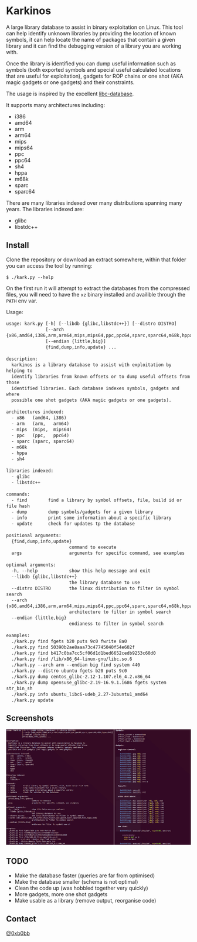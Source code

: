 Karkinos
==========

A large library database to assist in binary exploitation on Linux. This tool
can help identify unknown libraries by providing the location of known symbols,
it can help locate the name of packages that contain a given library and it can
find the debugging version of a library you are working with.

Once the library is identified you can dump useful information such as symbols
(both exported symbols and special useful calculated locations that are useful
for exploitation), gadgets for ROP chains or one shot (AKA magic gadgets or one
gadgets) and their constraints.

The usage is inspired by the excellent [libc-database](https://github.com/niklasb/libc-database).

It supports many architectures including:

* i386
* amd64
* arm
* arm64
* mips
* mips64
* ppc
* ppc64
* sh4
* hppa
* m68k
* sparc
* sparc64

There are many libraries indexed over many distributions spanning many years. The
libraries indexed are:

* glibc
* libstdc++

Install
-------

Clone the repository or download an extract somewhere, within that folder you can
access the tool by running:

	$ ./kark.py --help

On the first run it will attempt to extract the databases from the compressed files,
you will need to have the `xz` binary installed and availible through the `PATH` env
var.

Usage:

	usage: kark.py [-h] [--libdb {glibc,libstdc++}] [--distro DISTRO]
	               [--arch {x86,amd64,i386,arm,arm64,mips,mips64,ppc,ppc64,sparc,sparc64,m68k,hppa,sh4}]
	               [--endian {little,big}]
	               {find,dump,info,update} ...

	description:
	  karkinos is a library database to assist with exploitation by helping to
	  identify libraries from known offsets or to dump useful offsets from those
	  identified libraries. Each database indexes symbols, gadgets and where
	  possible one shot gadgets (AKA magic gadgets or one gadgets).

	architectures indexed:
	  - x86   (amd64, i386)
	  - arm   (arm,   arm64)
	  - mips  (mips,  mips64)
	  - ppc   (ppc,   ppc64)
	  - sparc (sparc, sparc64)
	  - m68k
	  - hppa
	  - sh4

	libraries indexed:
	  - glibc
	  - libstdc++

	commands:
	  - find        find a library by symbol offsets, file, build id or file hash
	  - dump        dump symbols/gadgets for a given library
	  - info        print some information about a specific library
	  - update      check for updates tp the database

	positional arguments:
	  {find,dump,info,update}
	                        command to execute
	  args                  arguments for specific command, see examples

	optional arguments:
	  -h, --help            show this help message and exit
	  --libdb {glibc,libstdc++}
	                        the library database to use
	  --distro DISTRO       the linux distribution to filter in symbol search
	  --arch {x86,amd64,i386,arm,arm64,mips,mips64,ppc,ppc64,sparc,sparc64,m68k,hppa,sh4}
	                        architecture to filter in symbol search
	  --endian {little,big}
	                        endianess to filter in symbol search

	examples:
	  ./kark.py find fgets b20 puts 9c0 fwrite 8a0
	  ./kark.py find 50390b2ae8aaa73c47745040f54e602f
	  ./kark.py find b417c0ba7cc5cf06d1d1bed6652cedb9253c60d0
	  ./kark.py find /lib/x86_64-linux-gnu/libc.so.6
	  ./kark.py --arch arm --endian big find system 440
	  ./kark.py --distro ubuntu fgets b20 puts 9c0
	  ./kark.py dump centos_glibc-2.12-1.107.el6_4.2.x86_64
	  ./kark.py dump opensuse_glibc-2.19-16.9.1.i686 fgets system str_bin_sh
	  ./kark.py info ubuntu_libc6-udeb_2.27-3ubuntu1_amd64
	  ./kark.py update

Screenshots
-----------

![Karkinos](https://github.com/0xb0bb/karkinos/blob/master/docs/images/karkinos.png?raw=true)

TODO
----

* Make the database faster (queries are far from optimised)
* Make the database smaller (schema is not optimal)
* Clean the code up (was hobbled together very quickly)
* More gadgets, more one shot gadgets
* Make usable as a library (remove output, reorganise code)

Contact
-------

[@0xb0bb](https://twitter.com/0xb0bb)
